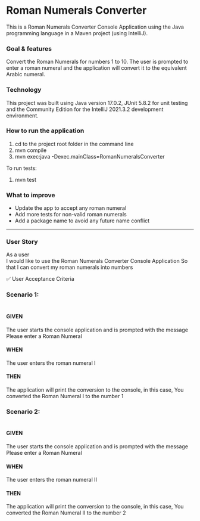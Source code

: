 # Roman Numerals Converter

This is a Roman Numerals Converter Console Application using the Java programming language in a Maven project (using IntelliJ).

### Goal & features
Convert the Roman Numerals for numbers 1 to 10. The user is prompted to enter a roman numeral and the application will convert it to the equivalent Arabic numeral.

### Technology
This project was built using Java version 17.0.2, JUnit 5.8.2 for unit testing and the Community Edition for the IntelliJ 2021.3.2 development environment.

### How to run the application
1) cd to the project root folder in the command line
2) mvn compile
3) mvn exec:java -Dexec.mainClass=RomanNumeralsConverter

To run tests:
1) mvn test

### What to improve
- Update the app to accept any roman numeral
- Add more tests for non-valid roman numerals
- Add a package name to avoid any future name conflict 

---------------------------------------------------------------------------------------------------------

### User Story

As a user <br>
I would like to use the Roman Numerals Converter Console Application
So that I can convert my roman numerals into numbers

✅   User Acceptance Criteria

### Scenario 1:<br><br>

#### GIVEN
The user starts the console application and is prompted with the message Please enter a Roman Numeral
#### WHEN
The user enters the roman numeral I
#### THEN
The application will print the conversion to the console, in this case, You converted the Roman Numeral I to the number 1

### Scenario 2:<br><br>
#### GIVEN
The user starts the console application and is prompted with the message Please enter a Roman Numeral

#### WHEN
The user enters the roman numeral II

#### THEN
The application will print the conversion to the console, in this case, You converted the Roman Numeral II to the number 2


